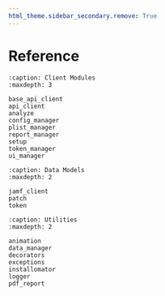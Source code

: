 ```yaml
---
html_theme.sidebar_secondary.remove: True
---
```


# Reference

```{toctree}
:caption: Client Modules
:maxdepth: 3

base_api_client
api_client
analyze
config_manager
plist_manager
report_manager
setup
token_manager
ui_manager
```

```{toctree}
:caption: Data Models
:maxdepth: 2

jamf_client
patch
token
```

```{toctree}
:caption: Utilities
:maxdepth: 2

animation
data_manager
decorators
exceptions
installomator
logger
pdf_report
```
